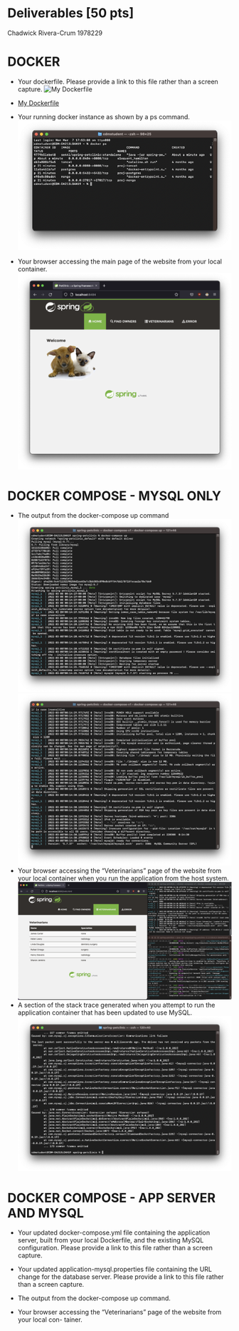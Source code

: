 # Deliverables [50 pts]
Chadwick Rivera-Crum 1978229

# DOCKER
- Your dockerfile. Please provide a link to this file rather than a screen capture.
![My Dockerfile](Dockerfile)
- [My Dockerfile](Dockerfile) 


- Your running docker instance as shown by a ps command.
![Running Docker Instance](images/Docker_ps.png)

- Your browser accessing the main page of the website from your local container.
![Running Docker Instance](images/Spring_running_docker.png)

# DOCKER COMPOSE - MYSQL ONLY
- The output from the docker-compose up command
![Output from docker-compose up](images/docker-compose-up1.png)
![Output from docker-compose up](images/docker-compose-up-2.png)
- Your browser accessing the “Veterinarians” page of the website from your local container when you run the application from the host system.
![Vet page](images/vet-page.png)
- A section of the stack trace generated when you attempt to run the application container that has been updated to use MySQL.
![Failed Run](images/stacktrace.png)

# DOCKER COMPOSE - APP SERVER AND MYSQL
- Your updated docker-compose.yml file containing the application server, built from your local Dockerfile, and the existing MySQL configuration. Please provide a link to this file rather than a screen capture.

- Your updated application-mysql.properties file containing the URL change for the database server. Please provide a link to this file rather than a screen capture.

- The output from the docker-compose up command.

- Your browser accessing the “Veterinarians” page of the website from your local con- tainer.